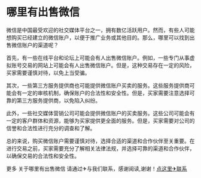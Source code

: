 # 哪里有出售微信

微信是中国最受欢迎的社交媒体平台之一，拥有数亿活跃用户。然而，有些人可能想购买已经建立的微信账户，以便于推广业务或其他目的。那么，哪里可以找到出售微信账户的渠道呢？

首先，有一些在线平台和论坛上可能会有人出售微信账户。例如，一些专门从事虚拟账号交易的网站上可能会有人出售微信账户。但是，这种交易存在一定的风险，买家需要谨慎对待，以免上当受骗。

其次，一些第三方服务提供商也可能提供微信账户买卖的服务。这些服务提供商可能会有一定的审核机制，确保账户的合法性和安全性。但是，买家需要注意选择可靠的第三方服务提供商，以免陷入纠纷。

此外，一些社交媒体营销公司可能会提供微信账户的买卖服务。这些公司可能会有一定的客户群体和资源，能够为买家提供更全面的服务。但是，买家需要对公司的信誉和合法性进行充分的调查和了解。

总的来说，购买微信账户需要谨慎对待，选择合适的渠道和合作伙伴至关重要。在进行交易之前，买家需要充分了解相关法律法规，并选择可靠的渠道和合作伙伴，以确保交易的合法性和安全性。

更多 关于哪里有出售微信 请通过✈与我们联系，感谢阅读,谢谢！[点这里✈联系](https://ww.k02.cc)
